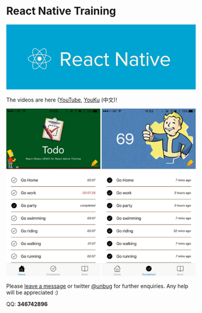 # React Native Training

![](QQ20160705-3.png)

The videos are here \([YouTube](https://www.youtube.com/playlist?list=PLC_rYRxEnwQGLQqrHR0aho33U6DCeJamC), [YouKu](http://www.youku.com/playlist_show/id_27615900.html%29) \(中文\)!

![](QQ20160727-3.png)

Please [leave a message](https://www.gitbook.com/book/unbug/react-native-training/discussions) or twitter [@unbug](https://twitter.com/unbug) for further enquiries. Any help will be appreciated :\)

QQ: **346742896**

